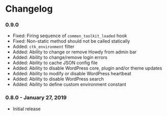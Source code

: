 # Changelog

### 0.9.0

- Fixed: Firing sequence of `common_toolkit_loaded` hook
- Fixed: Non-static method should not be called statically
- Added: `ctk_environment` filter
- Added: Ability to change or remove Howdy from admin bar
- Added: Ability to change/remove login errors
- Added: Ability to cache JSON config file
- Added: Ability to disable WordPress core, plugin and/or theme updates
- Added: Ability to modify or disable WordPress heartbeat
- Added: Ability to disable WordPress search
- Added: Ability to define custom environment constant

### 0.8.0 - January 27, 2019

- Initial release